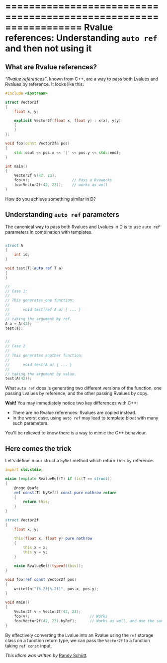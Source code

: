 =================================================================
Rvalue references: Understanding `auto ref` and then not using it
=================================================================

## What are Rvalue references?

_“Rvalue references”_, known from C++, are a way to pass both Lvalues and Rvalues by reference.
It looks like this:

```cpp
#include <iostream>

struct Vector2f
{
    float x, y;

    explicit Vector2f(float x, float y) : x(x), y(y)
    {
    }
};

void foo(const Vector2f& pos)
{
    std::cout << pos.x << '|' << pos.y << std::endl;
}

int main()
{
    Vector2f v(42, 23);
    foo(v);                   // Pass a Rvaworks
    foo(Vector2f(42, 23));    // works as well
}
```

How do you achieve something similar in D?

## Understanding `auto ref` parameters

The canonical way to pass both Rvalues and Lvalues in D is to use `auto ref` parameters in combination with templates.

```d

struct A
{
    int id;
}

void test(T)(auto ref T a)
{
}

//
// Case 1:
//
// This generates one function:
//
//      void test(ref A a) { ... }
//
// taking the argument by ref.
A a = A(42);
test(a);


//
// Case 2
//
// This generates another function:
//
//      void test(A a) { ... }
//
// taking the argument by value.
test(A(42));

```

What `auto ref` does is generating two different versions of the function, one passing Lvalues by reference, and the other passing Rvalues by copy.

**Wait!** You may immediately notice two key differences with C++:

- There are no Rvalue references: Rvalues are copied instead.
- In the worst case, using `auto ref` may lead to template bloat with many such parameters.

You'll be relieved to know there is a way to mimic the C++ behaviour.


## Here comes the trick

Let's define in our struct a `byRef` method which return `this` by reference.

```d
import std.stdio;

mixin template RvalueRef(T) if (is(T == struct))
{
    @nogc @safe
    ref const(T) byRef() const pure nothrow return
    {
        return this;
    }
}

struct Vector2f
{
    float x, y;

    this(float x, float y) pure nothrow
    {
        this.x = x;
        this.y = y;
    }

    mixin RvalueRef!(typeof(this));
}

void foo(ref const Vector2f pos)
{
    writefln("(%.2f|%.2f)", pos.x, pos.y);
}

void main()
{
    Vector2f v = Vector2f(42, 23);
    foo(v);                           // Works
    foo(Vector2f(42, 23).byRef);      // Works as well, and use the same function
}
```

By effectively converting the Lvalue into an Rvalue using the `ref` storage class on a function return type, we can pass the `Vector2f` to a function taking `ref const` input.

_This idiom was written by_ [Randy Schütt](https://github.com/Dgame)_._
